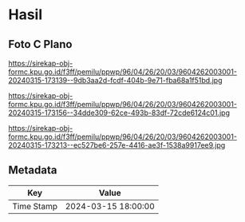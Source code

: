 # Hasil

## Foto C Plano

https://sirekap-obj-formc.kpu.go.id/f3ff/pemilu/ppwp/96/04/26/20/03/9604262003001-20240315-173139--9db3aa2d-fcdf-404b-9e71-fba68a1f51bd.jpg

https://sirekap-obj-formc.kpu.go.id/f3ff/pemilu/ppwp/96/04/26/20/03/9604262003001-20240315-173156--34dde309-62ce-493b-83df-72cde6124c01.jpg

https://sirekap-obj-formc.kpu.go.id/f3ff/pemilu/ppwp/96/04/26/20/03/9604262003001-20240315-173213--ec527be6-257e-4416-ae3f-1538a9917ee9.jpg


## Metadata

| Key        | Value               |
| ---------- | ------------------- |
| Time Stamp | 2024-03-15 18:00:00 |



